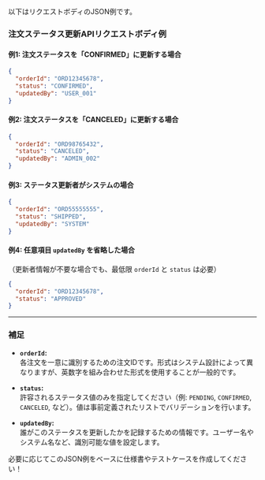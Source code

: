 以下はリクエストボディのJSON例です。

### **注文ステータス更新APIリクエストボディ例**

#### **例1: 注文ステータスを「CONFIRMED」に更新する場合**
```json
{
  "orderId": "ORD12345678",
  "status": "CONFIRMED",
  "updatedBy": "USER_001"
}
```

#### **例2: 注文ステータスを「CANCELED」に更新する場合**
```json
{
  "orderId": "ORD98765432",
  "status": "CANCELED",
  "updatedBy": "ADMIN_002"
}
```

#### **例3: ステータス更新者がシステムの場合**
```json
{
  "orderId": "ORD55555555",
  "status": "SHIPPED",
  "updatedBy": "SYSTEM"
}
```

#### **例4: 任意項目 `updatedBy` を省略した場合**
（更新者情報が不要な場合でも、最低限 `orderId` と `status` は必要）
```json
{
  "orderId": "ORD12345678",
  "status": "APPROVED"
}
```

---

### **補足**
- **`orderId`:**  
  各注文を一意に識別するための注文IDです。形式はシステム設計によって異なりますが、英数字を組み合わせた形式を使用することが一般的です。

- **`status`:**  
  許容されるステータス値のみを指定してください（例: `PENDING`, `CONFIRMED`, `CANCELED`, など）。値は事前定義されたリストでバリデーションを行います。

- **`updatedBy`:**  
  誰がこのステータスを更新したかを記録するための情報です。ユーザー名やシステム名など、識別可能な値を設定します。

必要に応じてこのJSON例をベースに仕様書やテストケースを作成してください！